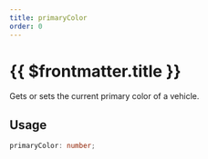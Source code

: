 ```yaml
---
title: primaryColor
order: 0
---
```


# {{ $frontmatter.title }}

Gets or sets the current primary color of a vehicle.

## Usage

```ts
primaryColor: number;
```
